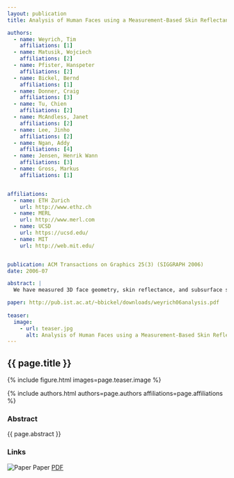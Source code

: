 ```yaml
---
layout: publication
title: Analysis of Human Faces using a Measurement-Based Skin Reflectance Model

authors:  
  - name: Weyrich, Tim
    affiliations: [1]
  - name: Matusik, Wojciech
    affiliations: [2]
  - name: Pfister, Hanspeter
    affiliations: [2]
  - name: Bickel, Bernd
    affiliations: [1]
  - name: Donner, Craig
    affiliations: [3]
  - name: Tu, Chien
    affiliations: [2]
  - name: McAndless, Janet
    affiliations: [2]
  - name: Lee, Jinho
    affiliations: [2]
  - name: Ngan, Addy
    affiliations: [4]
  - name: Jensen, Henrik Wann
    affiliations: [3]
  - name: Gross, Markus
    affiliations: [1]


affiliations:
  - name: ETH Zurich
    url: http://www.ethz.ch
  - name: MERL
    url: http://www.merl.com
  - name: UCSD
    url: https://ucsd.edu/
  - name: MIT
    url: http://web.mit.edu/


publication: ACM Transactions on Graphics 25(3) (SIGGRAPH 2006)
date: 2006-07

abstract: |
  We have measured 3D face geometry, skin reflectance, and subsurface scattering using custom-built devices for 149 subjects of varying age, gender, and race. We developed a novel skin reflectance model whose parameters can be estimated from measurements. The model decomposes the large amount of measured skin data into a spatially-varying analytic BRDF, a diffuse albedo map, and diffuse subsurface scattering. Our model is intuitive, physically plausible, and – since we do not use the original measured data – easy to edit as well. High-quality renderings come close to reproducing real photographs. The analysis of the model parameters for our sample population reveals variations according to subject age, gender, skin type, and external factors (e.g., sweat, cold, or makeup). Using our statistics, a user can edit the overall appearance of a face (e.g., changing skin type and age) or change small-scale features using texture synthesis (e.g., adding moles and freckles). We are making the collected statistics publicly available to the research community for applications in face synthesis and analysis.

paper: http://pub.ist.ac.at/~bbickel/downloads/weyrich06analysis.pdf 
  
teaser:
  image:
    - url: teaser.jpg
      alt: Analysis of Human Faces using a Measurement-Based Skin Reflectance Model
---
```


## {{ page.title }}

{% include figure.html images=page.teaser.image %}

{% include authors.html authors=page.authors affiliations=page.affiliations %}

### Abstract

{{ page.abstract }}

### Links

![Paper](paper.jpg) Paper [PDF]({{page.paper}})
